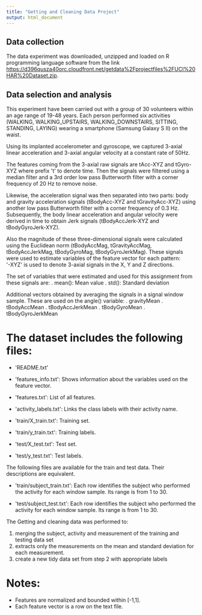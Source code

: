 ```yaml
---
title: "Getting and Cleaning Data Project"
output: html_document
---
```


Data collection
--------------

The data experiment was downloaded, unzipped and loaded on R programming language software from the link https://d396qusza40orc.cloudfront.net/getdata%2Fprojectfiles%2FUCI%20HAR%20Dataset.zip.


Data selection and analysis
--------------------------

This experiment have been carried out with a group of 30 volunteers within an age range of 19-48 years. Each person performed six activities (WALKING, WALKING_UPSTAIRS, WALKING_DOWNSTAIRS, SITTING, STANDING, LAYING) wearing a smartphone (Samsung Galaxy S II) on the waist. 

Using its implanted accelerometer and gyroscope, we captured 3-axial linear acceleration and 3-axial angular velocity at a constant rate of 50Hz.

The features coming from the 3-axial raw signals are tAcc-XYZ and tGyro-XYZ where prefix 't' to denote time. Then the signals were filtered using a median filter and a 3rd order low pass Butterworth filter with a corner frequency of 20 Hz to remove noise. 

Likewise, the acceleration signal was then separated into two parts: body and gravity acceleration signals (tBodyAcc-XYZ and tGravityAcc-XYZ) using another low pass Butterworth filter with a corner frequency of 0.3 Hz. Subsequently, the body linear acceleration and angular velocity were derived in time to obtain Jerk signals (tBodyAccJerk-XYZ and tBodyGyroJerk-XYZ). 

Also the magnitude of these three-dimensional signals were calculated using the Euclidean norm (tBodyAccMag, tGravityAccMag, tBodyAccJerkMag, tBodyGyroMag, tBodyGyroJerkMag). 
These signals were used to estimate variables of the feature vector for each pattern:  
'-XYZ' is used to denote 3-axial signals in the X, Y and Z directions.

The set of variables that were estimated and used for this assignment from these signals are: 
. mean(): Mean value
.	std(): Standard deviation

Additional vectors obtained by averaging the signals in a signal window sample. These are used on the angle() variable:
.	gravityMean
.	tBodyAccMean
.	tBodyAccJerkMean
.	tBodyGyroMean
.	tBodyGyroJerkMean

The dataset includes the following files:
=========================================

- 'README.txt'

- 'features_info.txt': Shows information about the variables used on the feature vector.

- 'features.txt': List of all features.

- 'activity_labels.txt': Links the class labels with their activity name.

- 'train/X_train.txt': Training set.

- 'train/y_train.txt': Training labels.

- 'test/X_test.txt': Test set.

- 'test/y_test.txt': Test labels.

The following files are available for the train and test data. Their descriptions are equivalent. 

- 'train/subject_train.txt': Each row identifies the subject who performed the activity for each window sample. Its range is from 1 to 30. 

- 'test/subject_test.txt': Each row identifies the subject who performed the activity for each window sample. Its range is from 1 to 30. 

The Getting and cleaning data was performed to:

1. merging the subject, activity and measurement of the training and testing data set
2. extracts only the measurements on the mean and standard deviation for each measurement. 
4. create a new tidy data set from step 2 with appropriate labels

Notes: 
======
- Features are normalized and bounded within [-1,1].
- Each feature vector is a row on the text file.
